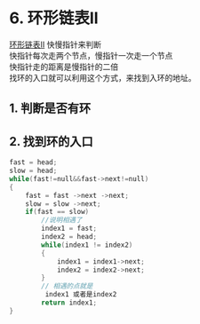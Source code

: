 # 6. 环形链表II
[环形链表II](https://programmercarl.com/0142.%E7%8E%AF%E5%BD%A2%E9%93%BE%E8%A1%A8II.html)
快慢指针来判断<br>
快指针每次走两个节点，慢指针一次走一个节点<br>
快指针走的距离是慢指针的二倍<br>
找环的入口就可以利用这个方式，来找到入环的地址。
## 1. 判断是否有环
## 2. 找到环的入口
``` C++
fast = head;
slow = head;
while(fast!=null&&fast->next!=null)
{
    fast = fast ->next ->next;
    slow = slow ->next;
    if(fast == slow)
        //说明相遇了
        index1 = fast;
        index2 = head;
        while(index1 != index2)
        {
            index1 = index1->next;
            index2 = index2->next;
        }
        // 相遇的点就是
         index1 或者是index2 
        return index1;        
}

```